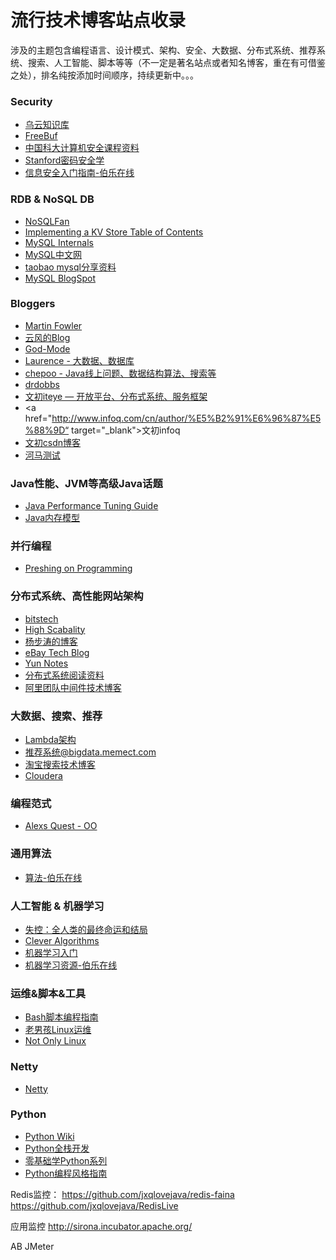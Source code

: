 # 流行技术博客站点收录

涉及的主题包含编程语言、设计模式、架构、安全、大数据、分布式系统、推荐系统、搜索、人工智能、脚本等等（不一定是著名站点或者知名博客，重在有可借鉴之处），排名纯按添加时间顺序，持续更新中。。。

### Security
* <a href="http://drops.wooyun.org/" target="_blank">乌云知识库</a>
* <a href="http://www.freebuf.com/" target="_blank">FreeBuf</a>
* <a href="http://staff.ustc.edu.cn/~sycheng/cs/" target="_blank">中国科大计算机安全课程资料</a>
* <a href="https://crypto.stanford.edu/" target="_blank">Stanford密码安全学</a>
* <a href="http://blog.jobbole.com/48738/" target="_blank">信息安全入门指南-伯乐在线</a>

### RDB & NoSQL DB
* <a href="http://blog.nosqlfan.com/newslist" target="_blank">NoSQLFan</a>
* <a href="http://codecapsule.com/2012/11/07/ikvs-implementing-a-key-value-store-table-of-contents/" target="_blank">Implementing a KV Store Table of Contents</a>
* <a href="http://dev.mysql.com/doc/internals/en/index.html" target="_blank">MySQL Internals</a>
* <a href="http://imysql.cn/" target="_blank">MySQL中文网</a>
* <a href="http://mysql.taobao.org/index.php/%E8%B5%84%E6%96%99%E5%85%B1%E4%BA%AB#.E5.B7.A5.E5.85.B7.E4.BB.8B.E7.BB.8D" target="_blank">taobao mysql分享资料</a>
* <a href="http://mysqldba.blogspot.com/" target="_blank">MySQL BlogSpot</a>

### Bloggers

* <a href="http://martinfowler.com/" target="_blank">Martin Fowler</a>
* <a href="http://blog.codingnow.com/" target="_blank">云风的Blog</a>
* <a href="http://site.douban.com/196781/room/2541807/" target="_blank">God-Mode</a>
* <a href="http://blog.csdn.net/bluishglc/" target="_blank">Laurence - 大数据、数据库</a>
* <a href="http://www.chepoo.com/">chepoo - Java线上问题、数据结构算法、搜索等</a>
* <a href="http://www.drdobbs.com/" target="_blank">drdobbs</a>
* <a href="http://cenwenchu.iteye.com/?page=10" target="_blank">文初iteye — 开放平台、分布式系统、服务框架</a>
* <a href="http://www.infoq.com/cn/author/%E5%B2%91%E6%96%87%E5%88%9D“ target="_blank">文初infoq</a>
* <a href="http://blog.csdn.net/cenwenchu79/" target="_blank">文初csdn博客</a>
* <a href="http://hitest.aliyun.com/front/share/shareList.htm?spm=0.0.0.0.Rb7GAI" target="_blank">河马测试</a>

### Java性能、JVM等高级Java话题

* <a href="http://java-performance.info/" target="_blank">Java Performance Tuning Guide</a>
* <a href="http://www.cs.umd.edu/~pugh/java/memoryModel/">Java内存模型</a>

### 并行编程

* <a href="http://preshing.com/" target="_blank">Preshing on Programming</a>

### 分布式系统、高性能网站架构

* <a href="http://www.bitstech.net/" target="_blank">bitstech</a>
* <a href="http://highscalability.com/" target="_blank">High Scabality</a>
* <a href="http://blog.csdn.net/yangbutao/article/list/14" target="_blank">杨步涛的博客</a>
* <a href="http://www.ebaytechblog.com/" target="_blank">eBay Tech Blog</a>
* <a href="http://blog.yunnotes.net/" target="_blank">Yun Notes</a>
* <a href="http://dancres.github.io/Pages/" target="_blank">分布式系统阅读资料</a>
* <a href="http://jm-blog.aliapp.com/" target="_blank">阿里团队中间件技术博客</a>


### 大数据、搜索、推荐

* <a href="http://lambda-architecture.net/" target="_blank">Lambda架构</a>
* <a href="http://bigdata.memect.com/?tag=recommendationsystems">推荐系统@bigdata.memect.com</a>
* <a href="http://www.searchtb.com/" target="_blank">淘宝搜索技术博客</a>
* <a href="http://blog.cloudera.com/blog/" target="_blank">Cloudera</a>

### 编程范式

* <a href="http://alexsquest.com/" target="_blank">Alexs Quest - OO</a>

### 通用算法

* <a href="http://top.jobbole.com/tag/algorithm/" target="_blank">算法-伯乐在线</a>

### 人工智能 & 机器学习

* <a href="http://book.douban.com/subject/5375620/" target="_blank">失控：全人类的最终命运和结局</a>
* <a href="http://www.cleveralgorithms.com/nature-inspired/index.html" target="_blank">Clever Algorithms</a>
* <a href="http://blog.jobbole.com/67616/" target="_blank">机器学习入门</a>
* <a href="http://top.jobbole.com/tag/machine-learning/" target="_blank">机器学习资源-伯乐在线</a>


### 运维&脚本&工具

* <a href="http://www.lzhaohao.info/abs/" target="_blank">Bash脚本编程指南</a>
* <a href="http://oldboy.blog.51cto.com/" target="_blank">老男孩Linux运维</a>
* <a href="http://nolinux.blog.51cto.com/" target="_blank">Not Only Linux</a>

### Netty

* <a href="http://yueyemaitian.iteye.com/" target="_blank">Netty</a>


### Python
* <a href="https://wiki.python.org/moin/" target="_blank">Python Wiki</a>
* <a href="http://www.fullstackpython.com/" target="_blank">Python全栈开发</a>
* <a href="http://segmentfault.com/u/qiwsir/" target="_blank">零基础学Python系列</a>
* <a href="http://zh-google-styleguide.readthedocs.org/en/latest/google-python-styleguide/python_style_rules" target="_blank">Python编程风格指南</a>

Redis监控：
https://github.com/jxqlovejava/redis-faina
https://github.com/jxqlovejava/RedisLive

应用监控
http://sirona.incubator.apache.org/

AB
JMeter




